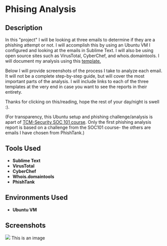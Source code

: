# Phising Analysis

## Description
In this "project" I will be looking at three emails to determine if they are a phishing attempt or not. I will accomplish this by using an Ubuntu VM I configured and looking at the emails in Sublime Text. I will also be using open source sites such as VirusTotal, CyberChef, and whois.domaintools. I will document my analysis using this <a href="https://docs.google.com/document/d/1x6iyFD8RMnvcib08EjNJcqGKYUyPSI5aYdJ1Nq38E6g/edit">template.</a><br>

Below I will provide screenshots of the process I take to analyze each email. It will not be a complete step-by-step guide, but will cover the most important parts of the analysis. I will include links to each of the three templates at the very end in case you want to see the reports in their entirety.

Thanks for clicking on this/reading, hope the rest of your day/night is swell :).<br>

(For transparency, this Ubuntu setup and phishing challenge/analysis is apart of <a href="https://academy.tcm-sec.com/p/security-operations-soc-101">TCM-Security SOC 101 course</a>. Only the first phishing analysis report is based on a challenge from the SOC101 course- the others are emails I have chosen from PhishTank.)

## Tools Used
* **Sublime Text**
* **VirusTotal**
* **CyberChef**
* **Whois.domaintools**
* **PhishTank**

## Environments Used
* **Ubuntu VM**

## Screenshots

<img src = "https://docs.google.com/document/d/1FZ4xxC2dx5IeCjiNkL6fRfbHLXLPs7YCtRjn2wFwrOM/edit"> This is an image </a>
